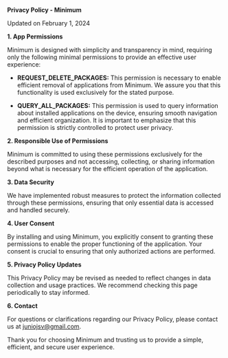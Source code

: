 **Privacy Policy - Minimum**

Updated on February 1, 2024

**1. App Permissions**

Minimum is designed with simplicity and transparency in mind, requiring only the following minimal permissions to provide an effective user experience:

- **REQUEST_DELETE_PACKAGES:** This permission is necessary to enable efficient removal of applications from Minimum. We assure you that this functionality is used exclusively for the stated purpose.

- **QUERY_ALL_PACKAGES:** This permission is used to query information about installed applications on the device, ensuring smooth navigation and efficient organization. It is important to emphasize that this permission is strictly controlled to protect user privacy.

**2. Responsible Use of Permissions**

Minimum is committed to using these permissions exclusively for the described purposes and not accessing, collecting, or sharing information beyond what is necessary for the efficient operation of the application.

**3. Data Security**

We have implemented robust measures to protect the information collected through these permissions, ensuring that only essential data is accessed and handled securely.

**4. User Consent**

By installing and using Minimum, you explicitly consent to granting these permissions to enable the proper functioning of the application. Your consent is crucial to ensuring that only authorized actions are performed.

**5. Privacy Policy Updates**

This Privacy Policy may be revised as needed to reflect changes in data collection and usage practices. We recommend checking this page periodically to stay informed.

**6. Contact**

For questions or clarifications regarding our Privacy Policy, please contact us at juniojsv@gmail.com.

Thank you for choosing Minimum and trusting us to provide a simple, efficient, and secure user experience.
